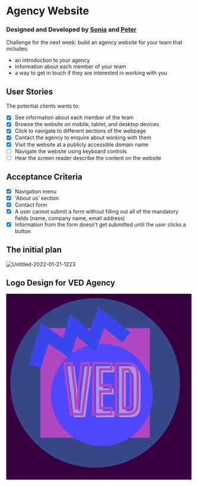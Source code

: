 # Agency Website

### Designed and Developed by [Sonia](https://github.com/sonianb) and [Peter](https://github.com/PJSalter)

Challenge for the next week: build an agency website for your team that includes:
- an introduction to your agency
- information about each member of your team
- a way to get in touch if they are interested in working with you

## User Stories
The potential clients wants to:
- [x] See information about each member of the team 
- [x] Browse the website on mobile, tablet, and desktop devices
- [x] Click to navigate to different sections of the webpage
- [x] Contact the agency to enquire about working with them
- [x] Visit the website at a publicly accessible domain name
- [ ] Navigate the website using keyboard controls
- [ ] Hear the screen reader describe the content on the website 

## Acceptance Criteria
- [x] Navigation menu
- [x] 'About us’ section
- [x] Contact form 
- [x] A user cannot submit a form without filling out all of the mandatory fields (name, company name, email address)
- [x] Information from the form doesn’t get submitted until the user clicks a button

## The initial plan
![Untitled-2022-01-21-1223](https://user-images.githubusercontent.com/82713219/151401500-32296e0b-48e7-4f4a-86f6-3323adc67328.png)

## Logo Design for VED Agency
![VED logo](img/VED-logo.png)
